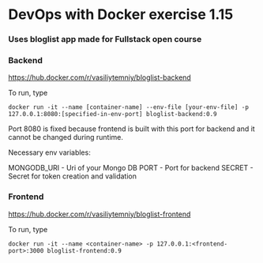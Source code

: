 # DevOps with Docker exercise 1.15

### Uses bloglist app made for Fullstack open course

### Backend

https://hub.docker.com/r/vasiliytemniy/bloglist-backend

To run, type

```
docker run -it --name [container-name] --env-file [your-env-file] -p 127.0.0.1:8080:[specified-in-env-port] bloglist-backend:0.9
```

Port 8080 is fixed because frontend is built with this port for backend and it cannot be changed during runtime.

Necessary env variables:

MONGODB_URI - Uri of your Mongo DB
PORT - Port for backend
SECRET - Secret for token creation and validation

### Frontend

https://hub.docker.com/r/vasiliytemniy/bloglist-frontend


To run, type

```
docker run -it --name <container-name> -p 127.0.0.1:<frontend-port>:3000 bloglist-frontend:0.9
```
